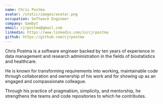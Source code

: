 ```yaml
---
name: Chris Postma
avatar: /static/images/avatar.png
occupation: Software Engineer
company: Gambyt
email: cjrpostma@gmail.com
linkedin: https://www.linkedin.com/in/cjrpostma
github: https://github.com/cjrpostma
---
```


Chris Postma is a software engineer backed by ten years of experience in data management and research administration in the fields of biostatistics and healthcare.

He is known for transforming requirements into working, maintainable code through collaboration and ownership of his work and for showing up as an engaged and compassionate colleague.

Through his practice of pragmatism, simplicity, and mentorship, he strengthens the teams and code repositories to which he contributes.
